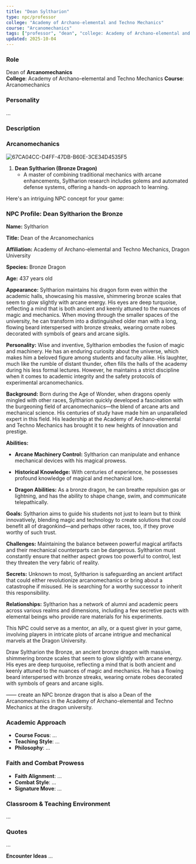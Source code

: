 ```yaml
---
title: "Dean Syltharion"
type: npc/professor
college: "Academy of Archano-elemental and Techno Mechanics"
course: "Arcanomechanics"
tags: ["professor", "dean", "college: Academy of Archano-elemental and Techno Mechanics", "course: Arcanomechanics"]
updated: 2025-10-04
---
```


### Role
Dean of **Arcanomechanics**  
**College**: Academy of Archano-elemental and Techno Mechanics
**Course**: Arcanomechanics

### Personality
...

### Description
### Arcanomechanics
![67CA04CC-D4FF-47DB-B60E-3CE34D4535F5](images/67CA04CC-D4FF-47DB-B60E-3CE34D4535F5.webp)
1. **Dean Syltharion (Bronze Dragon)**
   - A master of combining traditional mechanics with arcane enhancements, Syltharion research includes golems and automated defense systems, offering a hands-on approach to learning.

Here's an intriguing NPC concept for your game:

### NPC Profile: Dean Syltharion the Bronze

**Name:** Syltharion

**Title:** Dean of the Arcanomechanics

**Affiliation:** Academy of Archano-elemental and Techno Mechanics, Dragon University

**Species:** Bronze Dragon

**Age:** 437 years old

**Appearance:**
Syltharion maintains his dragon form even within the academic halls, showcasing his massive, shimmering bronze scales that seem to glow slightly with arcane energy. His eyes are deep turquoise, reflecting a mind that is both ancient and keenly attuned to the nuances of magic and mechanics. When moving through the smaller spaces of the university, he can transform into a distinguished older man with a long, flowing beard interspersed with bronze streaks, wearing ornate robes decorated with symbols of gears and arcane sigils.

**Personality:**
Wise and inventive, Syltharion embodies the fusion of magic and machinery. He has an enduring curiosity about the universe, which makes him a beloved figure among students and faculty alike. His laughter, much like the rumble of distant thunder, often fills the halls of the academy during his less formal lectures. However, he maintains a strict discipline when it comes to academic integrity and the safety protocols of experimental arcanomechanics.

**Background:**
Born during the Age of Wonder, when dragons openly mingled with other races, Syltharion quickly developed a fascination with the burgeoning field of arcanomechanics—the blend of arcane arts and mechanical science. His centuries of study have made him an unparalleled expert in this field. His leadership at the Academy of Archano-elemental and Techno Mechanics has brought it to new heights of innovation and prestige.

**Abilities:**

- **Arcane Machinery Control:** Syltharion can manipulate and enhance mechanical devices with his magical prowess.

- **Historical Knowledge:** With centuries of experience, he possesses profound knowledge of magical and mechanical lore.

- **Dragon Abilities:** As a bronze dragon, he can breathe repulsion gas or lightning, and has the ability to shape change, swim, and communicate telepathically.

**Goals:**
Syltharion aims to guide his students not just to learn but to think innovatively, blending magic and technology to create solutions that could benefit all of dragonkind—and perhaps other races, too, if they prove worthy of such trust.

**Challenges:**
Maintaining the balance between powerful magical artifacts and their mechanical counterparts can be dangerous. Syltharion must constantly ensure that neither aspect grows too powerful to control, lest they threaten the very fabric of reality.

**Secrets:**
Unknown to most, Syltharion is safeguarding an ancient artifact that could either revolutionize arcanomechanics or bring about a catastrophe if misused. He is searching for a worthy successor to inherit this responsibility.

**Relationships:**
Syltharion has a network of alumni and academic peers across various realms and dimensions, including a few secretive pacts with elemental beings who provide rare materials for his experiments.

This NPC could serve as a mentor, an ally, or a quest giver in your game, involving players in intricate plots of arcane intrigue and mechanical marvels at the Dragon University.


 Draw Syltharion the Bronze, an ancient bronze dragon with massive, shimmering bronze scales that seem to glow slightly with arcane energy. His eyes are deep turquoise, reflecting a mind that is both ancient and keenly attuned to the nuances of magic and mechanics. He has a flowing beard interspersed with bronze streaks, wearing ornate robes decorated with symbols of gears and arcane sigils.

——
create an NPC bronze dragon that is also a Dean of the Arcanomechanics in the Academy of Archano-elemental and Techno Mechanics at the dragon university.

### Academic Approach
- **Course Focus**: ...
- **Teaching Style**: ...
- **Philosophy**: ...

### Faith and Combat Prowess
- **Faith Alignment**: ...
- **Combat Style**: ...
- **Signature Move**: ...

### Classroom & Teaching Environment
...

### Quotes
...

**Encounter Ideas**
...
